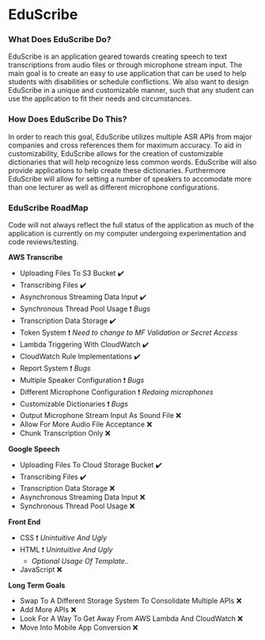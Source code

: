 # EduScribe

### What Does EduScribe Do?

EduScribe is an application geared towards creating speech to text 
transcriptions from audio files or through microphone stream input. 
The main goal is to create an easy to use application that can be used 
to help students with disabilities or schedule conflictions. 
We also want to design EduScribe in a unique and customizable manner, 
such that any student can use the application to fit their needs and 
circumstances.

### How Does EduScribe Do This?

In order to reach this goal, EduScribe utilizes multiple ASR APIs from
major companies and cross references them for maximum accuracy. 
To aid in customizability, EduScribe allows for the creation
of customizable dictionaries that will help recognize less common words.
EduScribe will also provide applications to help create these dictionaries. 
Furthermore EduScribe will allow for setting a number of speakers
to accomodate more than one lecturer as well as different microphone configurations.

### EduScribe RoadMap

Code will not always reflect the full status of the application as much of the
application is currently on my computer undergoing experimentation and
code reviews/testing.

**AWS Transcribe**
- Uploading Files To S3 Bucket :heavy_check_mark:
- Transcribing Files :heavy_check_mark:
- Asynchronous Streaming Data Input :heavy_check_mark:
- Synchronous Thread Pool Usage :heavy_exclamation_mark: *Bugs*
- Transcription Data Storage :heavy_check_mark:
- Token System :heavy_exclamation_mark: *Need to change to MF Validation or Secret Access*
- Lambda Triggering With CloudWatch :heavy_check_mark:
- CloudWatch Rule Implementations :heavy_check_mark:
- Report System :heavy_exclamation_mark: *Bugs*
- Multiple Speaker Configuration :heavy_exclamation_mark: *Bugs*
- Different Microphone Configuration :heavy_exclamation_mark: *Redoing microphones*
- Customizable Dictionaries :heavy_exclamation_mark: *Bugs*
- Output Microphone Stream Input As Sound File :x:
- Allow For More Audio File Acceptance :x:
- Chunk Transcription Only :x:

**Google Speech**
- Uploading Files To Cloud Storage Bucket :heavy_check_mark:
- Transcribing Files :heavy_check_mark:
- Transcription Data Storage :x:
- Asynchronous Streaming Data Input :x:
- Synchronous Thread Pool Usage :x:

**Front End**
- CSS :heavy_exclamation_mark: *Unintuitive And Ugly*
- HTML :heavy_exclamation_mark: *Unintuitive And Ugly*
  - *Optional Usage Of Template..*
- JavaScript :x:

**Long Term Goals**
- Swap To A Different Storage System To Consolidate Multiple APIs :x:
- Add More APIs :x:
- Look For A Way To Get Away From AWS Lambda And CloudWatch :x:
- Move Into Mobile App Conversion :x:

